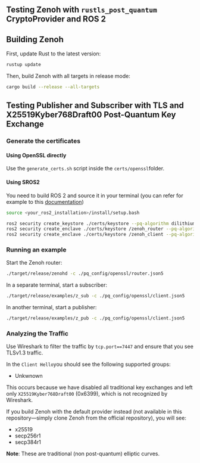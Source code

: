 ## Testing Zenoh with `rustls_post_quantum` CryptoProvider and ROS 2

## Building Zenoh

First, update Rust to the latest version:

```bash
rustup update
```

Then, build Zenoh with all targets in release mode:

```bash
cargo build --release --all-targets
```

## Testing Publisher and Subscriber with TLS and X25519Kyber768Draft00 Post-Quantum Key Exchange

### Generate the certificates

#### Using OpenSSL directly

Use the `generate_certs.sh` script inside the `certs/openssl`folder.

#### Using SROS2

You need to build ROS 2 and source it in your terminal (you can refer for example to this [documentation](https://github.com/fj-blanco/sros2/blob/pq/build_ros2_jazzy.md))

```bash
source <your_ros2_installation>/install/setup.bash
```

```bash
ros2 security create_keystore ./certs/keystore --pq-algorithm dilithium3
ros2 security create_enclave ./certs/keystore /zenoh_router --pq-algorithm dilithium3 --replace
ros2 security create_enclave ./certs/keystore /zenoh_client --pq-algorithm dilithium3 --replace
```

### Running an example

Start the Zenoh router:

```bash
./target/release/zenohd -c ./pq_config/openssl/router.json5
```

In a separate terminal, start a subscriber:

```bash
./target/release/examples/z_sub -c ./pq_config/openssl/client.json5
```

In another terminal, start a publisher:

```bash
./target/release/examples/z_pub -c ./pq_config/openssl/client.json5
```

### Analyzing the Traffic

Use Wireshark to filter the traffic by `tcp.port==7447` and ensure that you see TLSv1.3 traffic.

In the `Client Hello`you should see the following supported groups:

* Unkwnown

This occurs because we have disabled all traditional key exchanges and left only `X25519Kyber768Draft00` (0x6399), which is not recognized by Wireshark.

If you build Zenoh with the default provider instead (not available in this repository—simply clone Zenoh from the official repository), you will see:

* x25519
* secp256r1
* secp384r1

**Note**: These are traditional (non post-quantum) elliptic curves.

